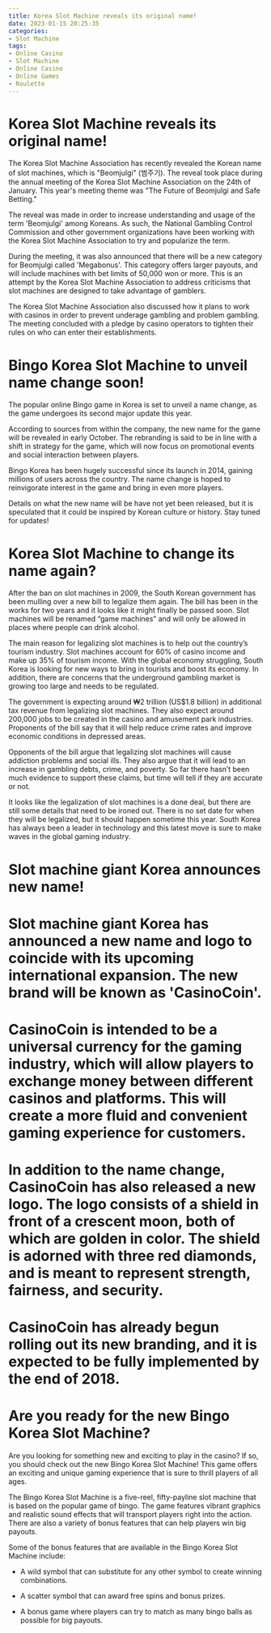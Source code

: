 ```yaml
---
title: Korea Slot Machine reveals its original name!
date: 2023-01-15 20:25:35
categories:
- Slot Machine
tags:
- Online Casino
- Slot Machine
- Online Casino
- Online Games
- Roulette
---
```



#  Korea Slot Machine reveals its original name!

The Korea Slot Machine Association has recently revealed the Korean name of slot machines, which is "Beomjulgi" (범주기). The reveal took place during the annual meeting of the Korea Slot Machine Association on the 24th of January. This year's meeting theme was "The Future of Beomjulgi and Safe Betting."

The reveal was made in order to increase understanding and usage of the term 'Beomjulgi' among Koreans. As such, the National Gambling Control Commission and other government organizations have been working with the Korea Slot Machine Association to try and popularize the term.

During the meeting, it was also announced that there will be a new category for Beomjulgi called 'Megabonus'. This category offers larger payouts, and will include machines with bet limits of 50,000 won or more. This is an attempt by the Korea Slot Machine Association to address criticisms that slot machines are designed to take advantage of gamblers.

The Korea Slot Machine Association also discussed how it plans to work with casinos in order to prevent underage gambling and problem gambling. The meeting concluded with a pledge by casino operators to tighten their rules on who can enter their establishments.

#  Bingo Korea Slot Machine to unveil name change soon!

The popular online Bingo game in Korea is set to unveil a name change, as the game undergoes its second major update this year.

According to sources from within the company, the new name for the game will be revealed in early October. The rebranding is said to be in line with a shift in strategy for the game, which will now focus on promotional events and social interaction between players.

Bingo Korea has been hugely successful since its launch in 2014, gaining millions of users across the country. The name change is hoped to reinvigorate interest in the game and bring in even more players.

Details on what the new name will be have not yet been released, but it is speculated that it could be inspired by Korean culture or history. Stay tuned for updates!

#  Korea Slot Machine to change its name again?

After the ban on slot machines in 2009, the South Korean government has been mulling over a new bill to legalize them again. The bill has been in the works for two years and it looks like it might finally be passed soon. Slot machines will be renamed “game machines” and will only be allowed in places where people can drink alcohol.

The main reason for legalizing slot machines is to help out the country’s tourism industry. Slot machines account for 60% of casino income and make up 35% of tourism income. With the global economy struggling, South Korea is looking for new ways to bring in tourists and boost its economy. In addition, there are concerns that the underground gambling market is growing too large and needs to be regulated.

The government is expecting around ₩2 trillion (US$1.8 billion) in additional tax revenue from legalizing slot machines. They also expect around 200,000 jobs to be created in the casino and amusement park industries. Proponents of the bill say that it will help reduce crime rates and improve economic conditions in depressed areas.

Opponents of the bill argue that legalizing slot machines will cause addiction problems and social ills. They also argue that it will lead to an increase in gambling debts, crime, and poverty. So far there hasn’t been much evidence to support these claims, but time will tell if they are accurate or not.

It looks like the legalization of slot machines is a done deal, but there are still some details that need to be ironed out. There is no set date for when they will be legalized, but it should happen sometime this year. South Korea has always been a leader in technology and this latest move is sure to make waves in the global gaming industry.

#  Slot machine giant Korea announces new name!

# Slot machine giant Korea has announced a new name and logo to coincide with its upcoming international expansion. The new brand will be known as 'CasinoCoin'.

# CasinoCoin is intended to be a universal currency for the gaming industry, which will allow players to exchange money between different casinos and platforms. This will create a more fluid and convenient gaming experience for customers.

# In addition to the name change, CasinoCoin has also released a new logo. The logo consists of a shield in front of a crescent moon, both of which are golden in color. The shield is adorned with three red diamonds, and is meant to represent strength, fairness, and security.

# CasinoCoin has already begun rolling out its new branding, and it is expected to be fully implemented by the end of 2018.

#  Are you ready for the new Bingo Korea Slot Machine?

Are you looking for something new and exciting to play in the casino? If so, you should check out the new Bingo Korea Slot Machine! This game offers an exciting and unique gaming experience that is sure to thrill players of all ages.

The Bingo Korea Slot Machine is a five-reel, fifty-payline slot machine that is based on the popular game of bingo. The game features vibrant graphics and realistic sound effects that will transport players right into the action. There are also a variety of bonus features that can help players win big payouts.

Some of the bonus features that are available in the Bingo Korea Slot Machine include:

* A wild symbol that can substitute for any other symbol to create winning combinations.

* A scatter symbol that can award free spins and bonus prizes.

* A bonus game where players can try to match as many bingo balls as possible for big payouts.